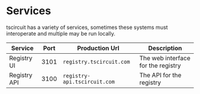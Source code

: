 # Services

tscircuit has a variety of services, sometimes these systems must interoperate
and multiple may be run locally.

| Service      | Port | Production Url               | Description                        |
| ------------ | ---- | ---------------------------- | ---------------------------------- |
| Registry UI  | 3101 | `registry.tscircuit.com`     | The web interface for the registry |
| Registry API | 3100 | `registry-api.tscircuit.com` | The API for the registry           |

